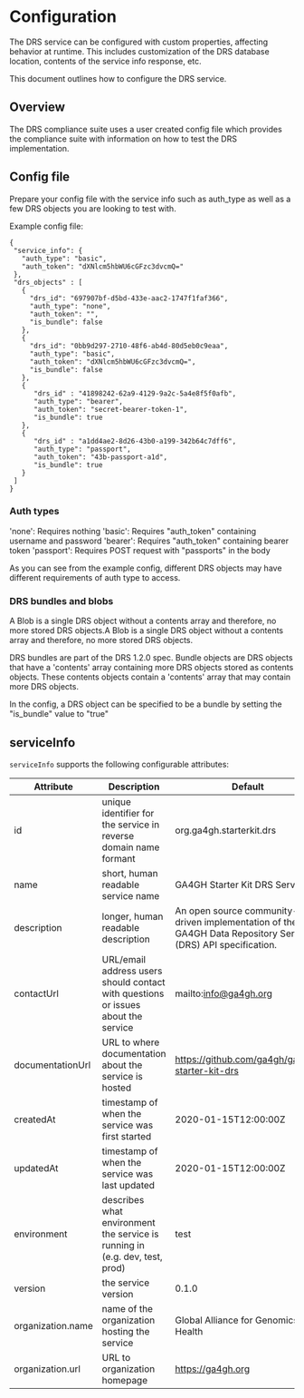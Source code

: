 # Configuration

The DRS service can be configured with custom properties, affecting behavior at runtime. This includes customization of the DRS database location, contents of the service info response, etc.

This document outlines how to configure the DRS service.

## Overview

The DRS compliance suite uses a user created config file which provides the compliance suite with information on how to test the DRS implementation.

## Config file

Prepare your config file with the service info such as auth_type as well as a few DRS objects you are looking to test with.   

Example config file:
```
{
 "service_info": {
   "auth_type": "basic",
   "auth_token": "dXNlcm5hbWU6cGFzc3dvcmQ="
 },
 "drs_objects" : [
   {
     "drs_id": "697907bf-d5bd-433e-aac2-1747f1faf366",
     "auth_type": "none",
     "auth_token": "",
     "is_bundle": false
   },
   {
     "drs_id": "0bb9d297-2710-48f6-ab4d-80d5eb0c9eaa",
     "auth_type": "basic",
     "auth_token": "dXNlcm5hbWU6cGFzc3dvcmQ=",
     "is_bundle": false
   },
   {
      "drs_id" : "41898242-62a9-4129-9a2c-5a4e8f5f0afb",
      "auth_type": "bearer",
      "auth_token": "secret-bearer-token-1",
      "is_bundle": true
   },
   {
      "drs_id" : "a1dd4ae2-8d26-43b0-a199-342b64c7dff6",
      "auth_type": "passport",
      "auth_token": "43b-passport-a1d",
      "is_bundle": true
   }
 ]
}
```
### Auth types

'none': Requires nothing
'basic': Requires "auth_token" containing username and password
'bearer': Requires "auth_token" containing bearer token
'passport': Requires POST request with "passports" in the body 

As you can see from the example config, different DRS objects may have different requirements of auth type to access. 

### DRS bundles and blobs

A Blob is a single DRS object without a contents array and therefore, no more stored DRS objects.A Blob is a single DRS object without a contents array and therefore, no more stored DRS objects.

DRS bundles are part of the DRS 1.2.0 spec. Bundle objects are DRS objects that have a 'contents' array containing more DRS objects stored as contents objects. These contents objects contain a 'contents' array that may contain more DRS objects.

In the config, a DRS object can be specified to be a bundle by setting the "is_bundle" value to "true"

## serviceInfo

`serviceInfo` supports the following configurable attributes:

| Attribute | Description | Default |
|-----------|-------------|---------|
| id | unique identifier for the service in reverse domain name formant | org.ga4gh.starterkit.drs |
| name | short, human readable service name | GA4GH Starter Kit DRS Service |
| description | longer, human readable description | An open source community-driven implementation of the GA4GH Data Repository Service (DRS) API specification. |
| contactUrl | URL/email address users should contact with questions or issues about the service | mailto:info@ga4gh.org |
| documentationUrl | URL to where documentation about the service is hosted | https://github.com/ga4gh/ga4gh-starter-kit-drs |
| createdAt | timestamp of when the service was first started | 2020-01-15T12:00:00Z |
| updatedAt | timestamp of when the service was last updated | 2020-01-15T12:00:00Z |
| environment | describes what environment the service is running in (e.g. dev, test, prod) | test |
| version | the service version | 0.1.0 |
| organization.name | name of the organization hosting the service | Global Alliance for Genomics and Health |
| organization.url | URL to organization homepage | https://ga4gh.org |

